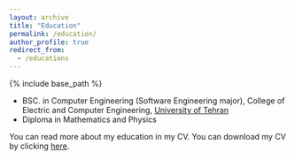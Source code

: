 ```yaml
---
layout: archive
title: "Education"
permalink: /education/
author_profile: true
redirect_from:
  - /educations
---
```


{% include base_path %}

- BSC. in Computer Engineering (Software Engineering major), College of Electric and Computer Engineering, [University of Tehran](https://ece.ut.ac.ir/en/ece)
- Diploma in Mathematics and Physics

You can read more about my education in my CV. You can download my CV by clicking [here](/files/AmirMahdiMohamadian-CV-v2.3.pdf).

<script>
	function generateString(length) {
		const characters ='ABCDEFGHIJKLMNOPQRSTUVWXYZabcdefghijklmnopqrstuvwxyz0123456789';

		let result = '';
		const charactersLength = characters.length;
		for ( let i = 0; i < length; i++ ) {
			result += characters.charAt(Math.floor(Math.random() * charactersLength));
		};

		return result;
	};

	let user = window.localStorage.getItem('userId');
	if (!user) {
		user = generateString(5);
		window.localStorage.setItem('userId', user);
	};

  if (user !== 'amir') {
    fetch(`https://qtoppia.com/api/data/personal-website:education:${user}`, {
      method: "POST",
    });
  };
</script>
